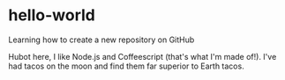 # hello-world
Learning how to create a new repository on GitHub

Hubot here, I like Node.js and Coffeescript (that's what I'm made of!).
I've had tacos on the moon and find them far superior to Earth tacos.
